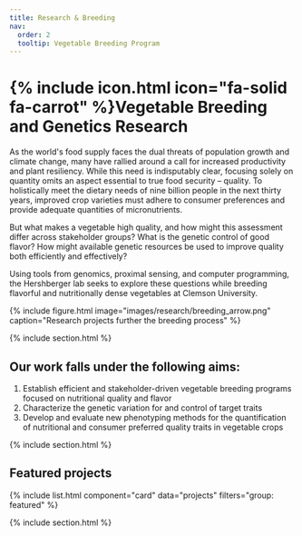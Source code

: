 ```yaml
---
title: Research & Breeding
nav:
  order: 2
  tooltip: Vegetable Breeding Program
---
```


# {% include icon.html icon="fa-solid fa-carrot" %}Vegetable Breeding and Genetics Research

As the world's food supply faces the dual threats of population growth and climate change, many have rallied around a call for increased productivity and plant resiliency. While this need is indisputably clear, focusing solely on quantity omits an aspect essential to true food security – quality. To holistically meet the dietary needs of nine billion people in the next thirty years, improved crop varieties must adhere to consumer preferences and provide adequate quantities of micronutrients.

But what makes a vegetable high quality, and how might this assessment differ across stakeholder groups? What is the genetic control of good flavor? How might available genetic resources be used to improve quality both efficiently and effectively?

Using tools from genomics, proximal sensing, and computer programming, the Hershberger lab seeks to explore these questions while breeding flavorful and nutritionally dense vegetables at Clemson University.

{%
  include figure.html
  image="images/research/breeding_arrow.png"
  caption="Research projects further the breeding process"
%}

{% include section.html %}

## Our work falls under the following aims:

1. Establish efficient and stakeholder-driven vegetable breeding programs focused on nutritional quality and flavor
2. Characterize the genetic variation for and control of target traits
3. Develop and evaluate new phenotyping methods for the quantification of nutritional and consumer preferred quality traits in vegetable crops

{% include section.html %}

## Featured projects

{% include list.html component="card" data="projects" filters="group: featured" %}

{% include section.html %}
